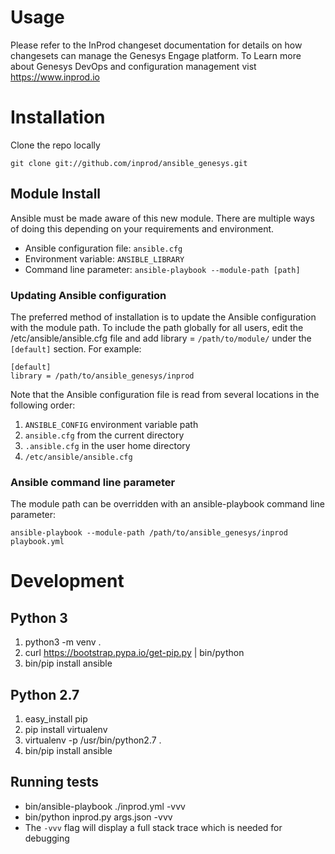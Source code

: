 # Usage
Please refer to the InProd changeset documentation for details on how changesets can manage the Genesys Engage platform. To Learn more about Genesys DevOps and configuration management vist https://www.inprod.io


# Installation

Clone the repo locally
```
git clone git://github.com/inprod/ansible_genesys.git
```

## Module Install
Ansible must be made aware of this new module. There are multiple ways of
doing this depending on your requirements and environment.

* Ansible configuration file: `ansible.cfg`
* Environment variable: `ANSIBLE_LIBRARY`
* Command line parameter: `ansible-playbook --module-path [path]`

### Updating Ansible configuration
The preferred method of installation is to update the Ansible configuration with the module path. To include the path globally for all users, edit the /etc/ansible/ansible.cfg file and add library = `/path/to/module/` under the `[default]` section. For example:

```
[default]
library = /path/to/ansible_genesys/inprod
```

Note that the Ansible configuration file is read from several locations in the following order:

1. `ANSIBLE_CONFIG` environment variable path
1. `ansible.cfg` from the current directory
1. `.ansible.cfg` in the user home directory
1. `/etc/ansible/ansible.cfg`


### Ansible command line parameter
The module path can be overridden with an ansible-playbook command line parameter:

```
ansible-playbook --module-path /path/to/ansible_genesys/inprod playbook.yml
```

# Development

## Python 3
1. python3 -m venv .
1. curl https://bootstrap.pypa.io/get-pip.py | bin/python
1. bin/pip install ansible

## Python 2.7
1. easy_install pip
1. pip install virtualenv
1. virtualenv -p /usr/bin/python2.7 .
1. bin/pip install ansible


## Running tests
* bin/ansible-playbook ./inprod.yml -vvv
* bin/python inprod.py args.json -vvv
* The `-vvv` flag will display a full stack trace which is needed for debugging
